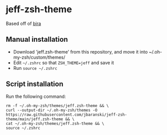 # jeff-zsh-theme
Based off of [bira](https://github.com/ohmyzsh/ohmyzsh/blob/master/themes/bira.zsh-theme)

## Manual installation
- Download 'jeff.zsh-theme' from this repository, and move it into ~/.oh-my-zsh/custom/themes/
- Edit `~/.zshrc` so that `ZSH_THEME=jeff` and save it
- Run `source ~/.zshrc`

## Script installation
Run the following command:
```
rm -f ~/.oh-my-zsh/themes/jeff.zsh-theme && \
curl --output-dir ~/.oh-my-zsh/themes -O https://raw.githubusercontent.com/jbaranski/jeff-zsh-theme/main/jeff.zsh-theme && \
cat ~/.oh-my-zsh/themes/jeff.zsh-theme && \
source ~/.zshrc
```
